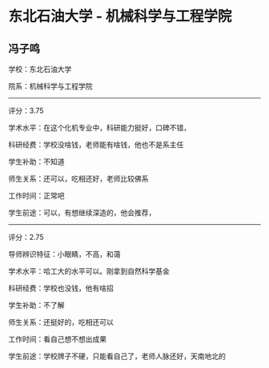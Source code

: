 # 东北石油大学 - 机械科学与工程学院

## 冯子鸣

学校：东北石油大学

院系：机械科学与工程学院

* * *

评分：3.75

学术水平：在这个化机专业中，科研能力挺好，口碑不错，

科研经费：学校没啥钱，老师能有啥钱，他也不是系主任

学生补助：不知道

师生关系：还可以，吃相还好，老师比较佛系

工作时间：正常吧

学生前途：可以，有想继续深造的，他会推荐，

* * *

评分：2.75

导师辨识特征：小眼睛，不高，和蔼

学术水平：哈工大的水平可以。刚拿到自然科学基金

科研经费：学校也没钱，他有啥招

学生补助：不了解

师生关系：还挺好的，吃相还可以

工作时间：看自己想不想出成果

学生前途：学校牌子不硬，只能看自己了，老师人脉还好，天南地北的